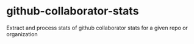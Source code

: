 # github-collaborator-stats
Extract and process stats of github collaborator stats for a given repo or organization
